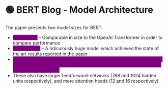 # 🟢 BERT Blog - Model Architecture

The paper presents two model sizes for BERT:

* <mark style="color:purple;background-color:purple;">**BERT BASE**</mark> – Comparable in size to the OpenAI Transformer in order to compare performance
* <mark style="color:purple;background-color:purple;">**BERT LARGE**</mark> – A ridiculously huge model which achieved the state of the art results reported in the paper
* <mark style="color:purple;background-color:purple;">**Both BERT model sizes have a large number of encoder layers (which the paper calls Transformer Blocks) – 12 for the Base version, and 24 for the Large version.**</mark>&#x20;
* These also have larger feedforward-networks (768 and 1024 hidden units respectively), and more attention heads (12 and 16 respectively)
